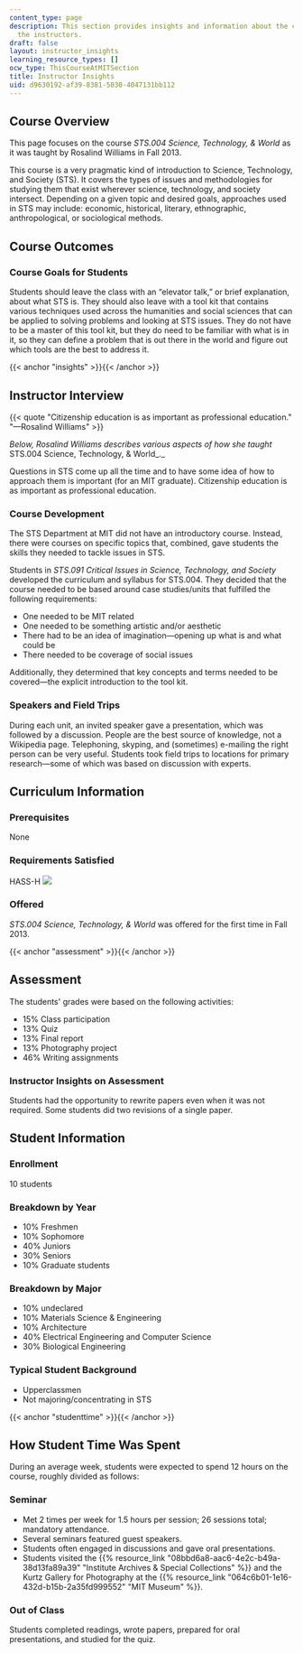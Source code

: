 ```yaml
---
content_type: page
description: This section provides insights and information about the course from
  the instructors.
draft: false
layout: instructor_insights
learning_resource_types: []
ocw_type: ThisCourseAtMITSection
title: Instructor Insights
uid: d9630192-af39-8381-5030-4047131bb112
---
```

## Course Overview

This page focuses on the course _STS.004 Science, Technology, & World_ as it was taught by Rosalind Williams in Fall 2013.

This course is a very pragmatic kind of introduction to Science, Technology, and Society (STS). It covers the types of issues and methodologies for studying them that exist wherever science, technology, and society intersect. Depending on a given topic and desired goals, approaches used in STS may include: economic, historical, literary, ethnographic, anthropological, or sociological methods.

## Course Outcomes

### Course Goals for Students

Students should leave the class with an “elevator talk,” or brief explanation, about what STS is. They should also leave with a tool kit that contains various techniques used across the humanities and social sciences that can be applied to solving problems and looking at STS issues. They do not have to be a master of this tool kit, but they do need to be familiar with what is in it, so they can define a problem that is out there in the world and figure out which tools are the best to address it.

{{< anchor "insights" >}}{{< /anchor >}}

## Instructor Interview

{{< quote "Citizenship education is as important as professional education." "—Rosalind Williams" >}}

_Below, Rosalind Williams describes various aspects of how she taught_ STS.004 Science, Technology, & World_._

Questions in STS come up all the time and to have some idea of how to approach them is important (for an MIT graduate). Citizenship education is as important as professional education.

### Course Development

The STS Department at MIT did not have an introductory course. Instead, there were courses on specific topics that, combined, gave students the skills they needed to tackle issues in STS.

Students in _STS.091 Critical Issues in Science, Technology, and Society_ developed the curriculum and syllabus for STS.004. They decided that the course needed to be based around case studies/units that fulfilled the following requirements:

- One needed to be MIT related
- One needed to be something artistic and/or aesthetic
- There had to be an idea of imagination—opening up what is and what could be
- There needed to be coverage of social issues

Additionally, they determined that key concepts and terms needed to be covered—the explicit introduction to the tool kit.

### Speakers and Field Trips

During each unit, an invited speaker gave a presentation, which was followed by a discussion. People are the best source of knowledge, not a Wikipedia page. Telephoning, skyping, and (sometimes) e-mailing the right person can be very useful. Students took field trips to locations for primary research—some of which was based on discussion with experts.

## Curriculum Information

### Prerequisites

None

### Requirements Satisfied

HASS-H ![](/images/educator/icon-question-hass-h.png)

### Offered

_STS.004 Science, Technology, & World_ was offered for the first time in Fall 2013.

{{< anchor "assessment" >}}{{< /anchor >}}

## Assessment

The students' grades were based on the following activities:

- 15% Class participation
- 13% Quiz
- 13% Final report
- 13% Photography project
- 46% Writing assignments

### Instructor Insights on Assessment

Students had the opportunity to rewrite papers even when it was not required. Some students did two revisions of a single paper.

## Student Information

### Enrollment

10 students

### Breakdown by Year

- 10% Freshmen
- 10% Sophomore
- 40% Juniors
- 30% Seniors
- 10% Graduate students

### Breakdown by Major

- 10% undeclared
- 10% Materials Science & Engineering
- 10% Architecture
- 40% Electrical Engineering and Computer Science
- 30% Biological Engineering

### Typical Student Background

- Upperclassmen
- Not majoring/concentrating in STS

{{< anchor "studenttime" >}}{{< /anchor >}}

## How Student Time Was Spent

During an average week, students were expected to spend 12 hours on the course, roughly divided as follows:

### Seminar

- Met 2 times per week for 1.5 hours per session; 26 sessions total; mandatory attendance.
- Several seminars featured guest speakers.
- Students often engaged in discussions and gave oral presentations.
- Students visited the {{% resource_link "08bbd6a8-aac6-4e2c-b49a-38d13fa89a39" "Institute Archives & Special Collections" %}} and the Kurtz Gallery for Photography at the {{% resource_link "064c6b01-1e16-432d-b15b-2a35fd999552" "MIT Museum" %}}.

### Out of Class

Students completed readings, wrote papers, prepared for oral presentations, and studied for the quiz.